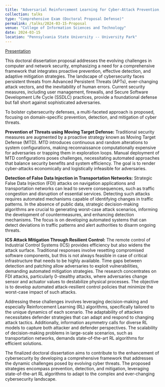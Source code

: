 ```yaml
---
title: "Adversarial Reinforcement Learning for Cyber-Attack Prevention, Detection, and Mitigation"
collection: talks
type: "Comprehensive Exam (Doctoral Proposal Defense)"
permalink: /talks/2024-03-15-Proposal
venue: "College of Information Sciences and Technology"
date: 2024-03-15
location: "Pennsylvania State University -- University Park"
---
```


<a href='https://taahaaa.ir/files/eghtesad2024cyber_presentation.pdf' class='btn' title='Download PDF'><i class='fab fa-file-pdf'></i><span>Presentation</span></a>

This doctoral dissertation proposal addresses the evolving challenges in computer and network security, emphasizing a need for a comprehensive framework that integrates proactive prevention, effective detection, and adaptive mitigation strategies. The landscape of cybersecurity faces persistent threats from Advanced Persistent Threats (APTs), ever-changing attack vectors, and the inevitability of human errors. Current security measures, including user management, firewalls, and Secure Software Development Life Cycle (SSDLC) practices, provide a foundational defense but fall short against sophisticated adversaries.

To bolster cybersecurity defenses, a multi-faceted approach is proposed, focusing on domain-specific prevention, detection, and mitigation of cyber threats.

**Prevention of Threats using Moving Target Defense:**
Traditional security measures are augmented by a proactive strategy known as Moving Target Defense (MTD). MTD introduces continuous and random alterations to system configurations, making reconnaissance computationally expensive for adversaries or trapping them in exploration loops. Manual deployment of MTD configurations poses challenges, necessitating automated approaches that balance security benefits and system efficiency. The goal is to render cyber-attacks economically and logistically infeasible for adversaries.

**Detection of False Data Injection in Transportation Networks:**
Strategic False Data Injection (FDI) attacks on navigation applications and transportation networks can lead to severe consequences, such as traffic congestion and disruption of essential services. Detecting such attacks requires automated mechanisms capable of identifying changes in traffic patterns. In the absence of public data, strategic decision-making algorithms are crucial to generating worst-case attack scenarios, informing the development of countermeasures, and enhancing detection mechanisms. The focus is on developing automated systems that can detect deviations in traffic patterns and alert authorities to disarm ongoing threats.

**ICS Attack Mitigation Through Resilient Control:**
The remote control of Industrial Control Systems (ICS) provides efficiency but also widens the attack surface. Traditional responses involve resetting compromised software components, but this is not always feasible in case of critical infrastructure that needs to be highly available. Time gaps between detection and patching allow adversaries to exploit vulnerabilities, demanding automated mitigation strategies. The research concentrates on FDI attacks, particularly 0-stealthy attacks, where adversaries change sensor and actuator values to destabilize physical processes. The objective is to develop automated attack-resilient control policies that minimize the worst-case impact of such attacks.

Addressing these challenges involves leveraging decision-making and especially Reinforcement Learning (RL) algorithms, specifically tailored to the unique dynamics of each scenario. The adaptability of attackers necessitates defender strategies that can adapt and respond to changing attack tactics. Additionally, information asymmetry calls for diverse RL models to capture both attacker and defender perspectives. The scalability of decision-making problems in large-scale scenarios, such as transportation networks, demands state-of-the-art RL algorithms for efficient solutions.

The finalized doctoral dissertation aims to contribute to the enhancement of cybersecurity by developing a comprehensive framework that addresses the dynamic challenges posed by evolving cyber threats. The proposed strategies encompass prevention, detection, and mitigation, leveraging state-of-the-art RL algorithms to adapt to the complex and ever-changing cybersecurity landscape.

